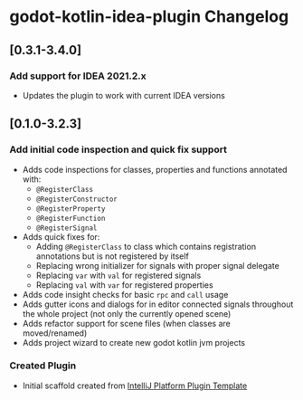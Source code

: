 <!-- Keep a Changelog guide -> https://keepachangelog.com -->

# godot-kotlin-idea-plugin Changelog

## [0.3.1-3.4.0]
### Add support for IDEA 2021.2.x
- Updates the plugin to work with current IDEA versions

## [0.1.0-3.2.3]
### Add initial code inspection and quick fix support
- Adds code inspections for classes, properties and functions annotated with:
    - `@RegisterClass`
    - `@RegisterConstructor`
    - `@RegisterProperty`
    - `@RegisterFunction`
    - `@RegisterSignal`
- Adds quick fixes for:
    - Adding `@RegisterClass` to class which contains registration annotations but is not registered by itself
    - Replacing wrong initializer for signals with proper signal delegate
    - Replacing `var` with `val` for registered signals
    - Replacing `val` with `var` for registered properties
- Adds code insight checks for basic `rpc` and `call` usage
- Adds gutter icons and dialogs for in editor connected signals throughout the whole project (not only the currently opened scene)
- Adds refactor support for scene files (when classes are moved/renamed)
- Adds project wizard to create new godot kotlin jvm projects

### Created Plugin
- Initial scaffold created from [IntelliJ Platform Plugin Template](https://github.com/JetBrains/intellij-platform-plugin-template)
